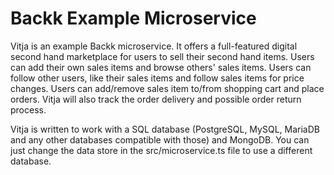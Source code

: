 # Backk Example Microservice

Vitja is an example Backk microservice. It offers a full-featured digital second hand marketplace for users to sell their
second hand items. Users can add their own sales items and browse others' sales items. Users can follow other users, like their sales items and
follow sales items for price changes. Users can add/remove sales item to/from shopping cart and place orders.
Vitja will also track the order delivery and possible order return process.

Vitja is written to work with a SQL database (PostgreSQL, MySQL, MariaDB and any other databases compatible with those) and MongoDB.
You can just change the data store in the src/microservice.ts file to use a different database.
